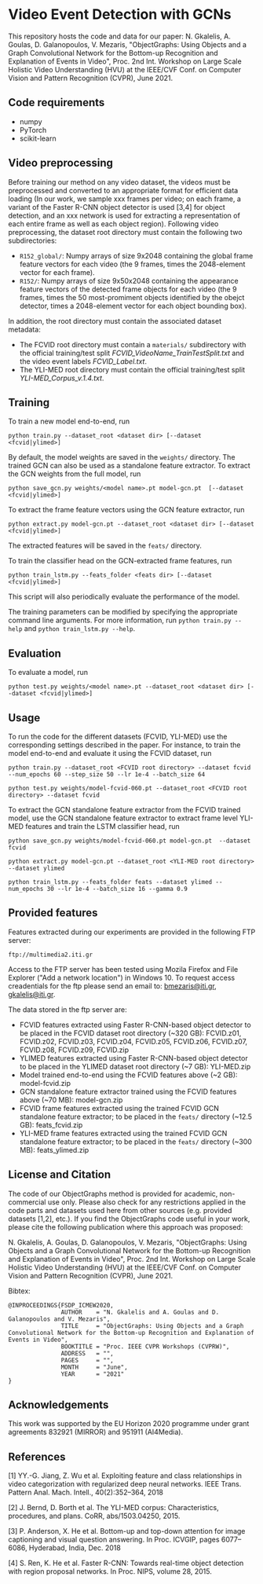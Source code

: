 # Video Event Detection with GCNs

This repository hosts the code and data for our paper: N. Gkalelis, A. Goulas, D. Galanopoulos, V. Mezaris, "ObjectGraphs: Using Objects and a Graph Convolutional Network for the Bottom-up Recognition and Explanation of Events in Video", Proc. 2nd Int. Workshop on Large Scale Holistic Video Understanding (HVU) at the IEEE/CVF Conf. on Computer Vision and Pattern Recognition (CVPR), June 2021.

## Code requirements

* numpy
* PyTorch
* scikit-learn

## Video preprocessing

Before training our method on any video dataset, the videos must be preprocessed and converted to an appropriate format for efficient data loading (In our work, we sample xxx frames per video; on each frame, a variant of the Faster R-CNN object detector is used [3,4] for object detection, and an xxx network is used for extracting a representation of each entire frame as well as each object region). Following video preprocessing, the dataset root directory must contain the following two subdirectories:
* ```R152_global/```: Numpy arrays of size 9x2048 containing the global frame feature vectors for each video (the 9 frames, times the 2048-element vector for each frame).
* ```R152/```: Numpy arrays of size 9x50x2048 containing the appearance feature vectors of the detected frame objects for each video (the 9 frames, times the 50 most-promiment objects identified by the obejct detector, times a 2048-element vector for each object bounding box).

In addition, the root directory must contain the associated dataset metadata:
* The FCVID root directory must contain a ```materials/``` subdirectory with the official training/test split _FCVID\_VideoName\_TrainTestSplit.txt_ and the video event labels _FCVID\_Label.txt_.
* The YLI-MED root directory must contain the official training/test split _YLI-MED\_Corpus\_v.1.4.txt_.

## Training

To train a new model end-to-end, run
```
python train.py --dataset_root <dataset dir> [--dataset <fcvid|ylimed>]
```
By default, the model weights are saved in the ```weights/``` directory. The trained GCN can also be used as a standalone feature extractor. To extract the GCN weights from the full model, run
```
python save_gcn.py weights/<model name>.pt model-gcn.pt  [--dataset <fcvid|ylimed>]
```

To extract the frame feature vectors using the GCN feature extractor, run
```
python extract.py model-gcn.pt --dataset_root <dataset dir> [--dataset <fcvid|ylimed>]
```
The extracted features will be saved in the ```feats/``` directory.

To train the classifier head on the GCN-extracted frame features, run
```
python train_lstm.py --feats_folder <feats dir> [--dataset <fcvid|ylimed>]
```
This script will also periodically evaluate the performance of the model.

The training parameters can be modified by specifying the appropriate command line arguments. For more information, run ```python train.py --help``` and
```python train_lstm.py --help```.

## Evaluation

To evaluate a model, run
```
python test.py weights/<model name>.pt --dataset_root <dataset dir> [--dataset <fcvid|ylimed>]
```

## Usage

To run the code for the different datasets (FCVID, YLI-MED) use the corresponding settings described in the paper.
For instance, to train the model end-to-end and evaluate it using the FCVID dataset, run
```
python train.py --dataset_root <FCVID root directory> --dataset fcvid --num_epochs 60 --step_size 50 --lr 1e-4 --batch_size 64
```
```
python test.py weights/model-fcvid-060.pt --dataset_root <FCVID root directory> --dataset fcvid
```
To extract the GCN standalone feature extractor from the FCVID trained model, use the GCN standalone feature extractor to extract frame level YLI-MED features and train the LSTM classifier head, run
```
python save_gcn.py weights/model-fcvid-060.pt model-gcn.pt  --dataset fcvid
```
```
python extract.py model-gcn.pt --dataset_root <YLI-MED root directory> --dataset ylimed
```
```
python train_lstm.py --feats_folder feats --dataset ylimed --num_epochs 30 --lr 1e-4 --batch_size 16 --gamma 0.9
```

## Provided features

Features extracted during our experiments are provided in the following FTP server:
```
ftp://multimedia2.iti.gr
```
Access to the FTP server has been tested using Mozila Firefox and File Explorer ("Add a network location") in Windows 10.
To request access creadentials for the ftp please send an email to: bmezaris@iti.gr, gkalelis@iti.gr.

The data stored in the ftp server are:
* FCVID features extracted using Faster R-CNN-based object detector to be placed in the FCVID dataset root directory (~320 GB): FCVID.z01, FCVID.z02, FCVID.z03, FCVID.z04, FCVID.z05, FCVID.z06, FCVID.z07, FCVID.z08, FCVID.z09, FCVID.zip
* YLIMED features extracted using Faster R-CNN-based object detector to be placed in the YLIMED dataset root directory (~7 GB): YLI-MED.zip
* Model trained end-to-end using the FCVID features above (~2 GB): model-fcvid.zip
* GCN standalone feature extractor trained using the FCVID features above (~70 MB): model-gcn.zip
* FCVID frame features extracted using the trained FCVID GCN standalone feature extractor; to be placed in the ```feats/``` directory (~12.5 GB): feats_fcvid.zip
* YLI-MED frame features extracted using the trained FCVID GCN standalone feature extractor; to be placed in the ```feats/``` directory (~300 MB): feats_ylimed.zip

## License and Citation

The code of our ObjectGraphs method is provided for academic, non-commercial use only. Please also check for any restrictions applied in the code parts and datasets used here from other sources (e.g. provided datasets [1,2], etc.). If you find the ObjectGraphs code useful in your work, please cite the following publication where this approach was proposed:

N. Gkalelis, A. Goulas, D. Galanopoulos, V. Mezaris, "ObjectGraphs: Using Objects and a Graph Convolutional Network for the Bottom-up Recognition and Explanation of Events in Video", Proc. 2nd Int. Workshop on Large Scale Holistic Video Understanding (HVU) at the IEEE/CVF Conf. on Computer Vision and Pattern Recognition (CVPR), June 2021.

Bibtex:
```
@INPROCEEDINGS{FSDP_ICMEW2020,
               AUTHOR    = "N. Gkalelis and A. Goulas and D. Galanopoulos and V. Mezaris",
               TITLE     = "ObjectGraphs: Using Objects and a Graph Convolutional Network for the Bottom-up Recognition and Explanation of Events in Video",
               BOOKTITLE = "Proc. IEEE CVPR Workshops (CVPRW)",
               ADDRESS   = "",
               PAGES     = "",
               MONTH     = "June",
               YEAR      = "2021"
}
```

## Acknowledgements

This work was supported by the EU Horizon 2020 programme under grant agreements 832921 (MIRROR) and 951911 (AI4Media).

## References

[1] YY.-G. Jiang, Z. Wu et al. Exploiting feature and class relationships in video categorization with regularized deep neural networks. IEEE Trans. Pattern Anal. Mach. Intell., 40(2):352–364, 2018

[2] J. Bernd, D. Borth et al. The YLI-MED corpus: Characteristics, procedures, and plans. CoRR, abs/1503.04250, 2015.

[3] P. Anderson, X. He et al. Bottom-up and top-down attention for image captioning and visual question answering. In Proc. ICVGIP, pages 6077–6086, Hyderabad, India, Dec. 2018

[4] S. Ren, K. He et al. Faster R-CNN: Towards real-time object detection with region proposal networks. In Proc. NIPS, volume 28, 2015.
